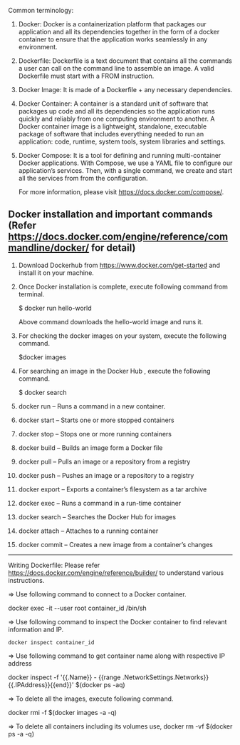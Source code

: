 Common terminology:
1. Docker: Docker is a containerization platform that packages our application and all its 
   dependencies together in the form of a docker container to ensure that the application 
   works seamlessly in any environment.
   
2. Dockerfile: Dockerfile is a text document that contains all the commands a user can
   call on the command line to assemble an image. A valid Dockerfile must start with a 
   FROM instruction.
   
3. Docker Image: It is made of a Dockerfile + any necessary dependencies.

4. Docker Container: A container is a standard unit of software that packages up code 
   and all its dependencies so the application runs quickly and reliably from one 
   computing environment to another.
   A Docker container image is a lightweight, standalone, executable package of software 
   that includes everything needed to run an application: code, runtime, system tools, 
   system libraries and settings.
   
5. Docker Compose: It is a tool for defining and running multi-container Docker 
   applications. With Compose, we use a YAML file to configure our application’s 
   services. Then, with a single command, we create and start all the services from 
   from the configuration.
   
   For more information, please visit https://docs.docker.com/compose/.



Docker installation and important commands 
(Refer https://docs.docker.com/engine/reference/commandline/docker/ for detail)
-------------------------------------------
1. Download Dockerhub from https://www.docker.com/get-started and install it on your machine.

2. Once Docker installation is complete, execute following command from terminal.

     $ docker run hello-world 
     
   Above command downloads the hello-world image and runs it.
   
3. For checking the docker images on your system, execute the following command.

     $docker images
     
4. For searching an image in the Docker Hub , execute the following command.

     $ docker search <image>
     
5.    docker run – Runs a command in a new container.
6.    docker start – Starts one or more stopped containers
7.    docker stop – Stops one or more running containers
8.    docker build – Builds an image form a Docker file
9.    docker pull – Pulls an image or a repository from a registry
10.   docker push – Pushes an image or a repository to a registry
11.   docker export – Exports a container’s filesystem as a tar archive
12.   docker exec – Runs a command in a run-time container
13.   docker search – Searches the Docker Hub for images
14.   docker attach – Attaches to a running container
15.   docker commit – Creates a new image from a container’s changes

-----------------------------------------
Writing Dockerfile: Please refer https://docs.docker.com/engine/reference/builder/ to understand various instructions.

=> Use following command to connect to a Docker container.

docker exec -it --user root container_id /bin/sh

=> Use following command to inspect the Docker container to find relevant information and IP.

    docker inspect container_id
    
=> Use following command to get container name along with respective IP address

   docker inspect -f '{{.Name}} - {{range .NetworkSettings.Networks}}{{.IPAddress}}{{end}}' $(docker ps -aq)
   
=> To delete all the images, execute following command.

  docker rmi -f $(docker images -a -q)
  
=> To delete all containers including its volumes use,
   docker rm -vf $(docker ps -a -q)

